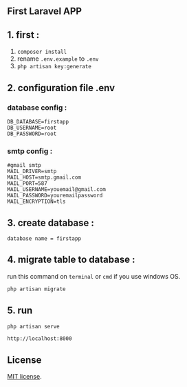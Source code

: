 ## First Laravel APP

## 1. first :

1. ```composer install```
2. rename ```.env.example``` to ```.env```
3. ```php artisan key:generate```

## 2. configuration file .env
### database config :
```
DB_DATABASE=firstapp
DB_USERNAME=root
DB_PASSWORD=root
```
### smtp config :
```
#gmail smtp
MAIL_DRIVER=smtp
MAIL_HOST=smtp.gmail.com
MAIL_PORT=587
MAIL_USERNAME=youemail@gmail.com
MAIL_PASSWORD=youremailpassword
MAIL_ENCRYPTION=tls
```

## 3. create database :
`database name = firstapp`

## 4. migrate table to database :
run this command on ```terminal``` or ```cmd``` if you use windows OS.

```bash
php artisan migrate
```

## 5. run
```bash
php artisan serve
```
```http://localhost:8000```


## License

[MIT license](https://opensource.org/licenses/MIT).
